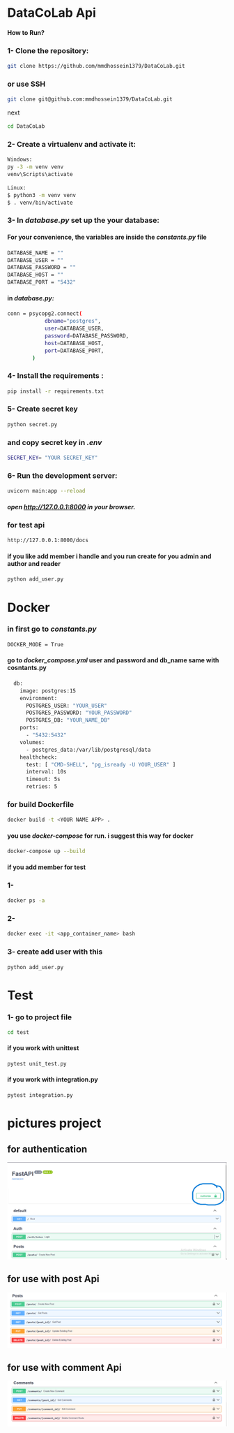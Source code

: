 # DataCoLab Api

#### How to Run?
### 1- Clone the repository:
```bash
git clone https://github.com/mmdhossein1379/DataCoLab.git
 ```
### or use SSH
```bash
git clone git@github.com:mmdhossein1379/DataCoLab.git
 ```
next 
```bash
cd DataCoLab
```

### 2- Create a virtualenv and activate it:
```bash
Windows:
py -3 -m venv venv
venv\Scripts\activate
```
```bash
Linux:
$ python3 -m venv venv
$ . venv/bin/activate
```
### 3- In *database.py* set up the your database:
#### For your convenience, the variables are inside the *constants.py* file

```bash
DATABASE_NAME = ""
DATABASE_USER = ""
DATABASE_PASSWORD = ""
DATABASE_HOST = ""
DATABASE_PORT = "5432"
```
#### in *database.py:*
```bash
conn = psycopg2.connect(
            dbname="postgres",
            user=DATABASE_USER,
            password=DATABASE_PASSWORD,
            host=DATABASE_HOST,
            port=DATABASE_PORT,
        )
```

### 4- Install the requirements :
```bash
pip install -r requirements.txt
```
### 5- Create secret key
```bash
python secret.py
```
### and copy secret key in *.env*
```bash
SECRET_KEY= "YOUR SECRET_KEY"
```

### 6- Run the development server:
```bash
uvicorn main:app --reload
```
##### open http://127.0.0.1:8000 in your browser.

### for test api 
```bash
http://127.0.0.1:8000/docs
```
#### if you like add member i handle and you run create for you admin and author and reader
```bash
python add_user.py
```


# Docker
### in first go to *constants.py*
```bash
DOCKER_MODE = True
```
#### go to *docker_compose.yml* user and password and db_name same with cosntants.py
```bash
  db:
    image: postgres:15
    environment:
      POSTGRES_USER: "YOUR_USER"
      POSTGRES_PASSWORD: "YOUR_PASSWORD"
      POSTGRES_DB: "YOUR_NAME_DB"
    ports:
      - "5432:5432"
    volumes:
      - postgres_data:/var/lib/postgresql/data
    healthcheck:
      test: [ "CMD-SHELL", "pg_isready -U YOUR_USER" ]
      interval: 10s
      timeout: 5s
      retries: 5
```
### for build Dockerfile
```bash
docker build -t <YOUR NAME APP> . 
```
#### you use *docker-compose* for run. i suggest this way for docker
```bash
docker-compose up --build 
```

#### if you add member for test
### 1-
```bash
docker ps -a  
```
### 2-
```bash
docker exec -it <app_container_name> bash
```
### 3- create add user with this
```bash
python add_user.py 
```
# Test
### 1- go to project file
```bash
cd test
```
#### if you work with unittest
```bash
pytest unit_test.py
```
#### if you work with integration.py
```bash
pytest integration.py
```

# pictures project
## for authentication
![Alt Text](picture/aurh.png)
## for use with post Api
![Alt Text](picture/post.png)
## for use with comment Api
![Alt Text](picture/comment.png)
